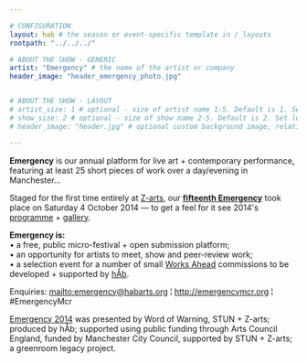 ```yaml
---

# CONFIGURATION
layout: hab # the season or event-specific template in /_layouts
rootpath: "../../../"

# ABOUT THE SHOW - GENERIC
artist: "Emergency" # the name of the artist or company
header_image: "header_emergency_photo.jpg"   


# ABOUT THE SHOW - LAYOUT
# artist_size: 1 # optional - size of artist name 1-5. Default is 1. Set longer names to lower values
# show_size: 2 # optional - size of show name 2-5. Default is 2. Set longer names to lower values
# header_image: "header.jpg" # optional custom background image, relative to current page

---
```

**Emergency** is our annual platform for live art + contemporary performance, featuring at least 25 short pieces of work over a day/evening in Manchester… 
             
Staged for the first time entirely at [Z-arts](http://www.z-arts.org/about-us/getting-here), our **[fifteenth Emergency](/current/2014-emergency)** took place on Saturday 4 October 2014 — to get a feel for it see 2014's [programme](/current/2014-emergency) + [gallery](/galleries/2014-emergency).        
      
**Emergency is:**    
• a free, public micro-festival + open submission platform;   
• an opportunity for artists to meet, show and peer-review work;      
• a selection event for a number of small [Works Ahead](/hab/worksahead) commissions to be developed + supported by [hÅb](/hab).        
        
Enquiries: <mailto:emergency@habarts.org> ¦ <http://emergencymcr.org> ¦ #EmergencyMcr        
        
[Emergency 2014](/current/2014-emergency) was presented by Word of Warning, STUN + Z-arts; produced by hÅb; supported using public funding through Arts Council England, funded by Manchester City Council, supported by STUN + Z-arts; a greenroom legacy project.

